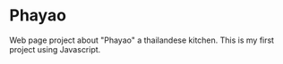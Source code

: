 # Phayao
Web page project about "Phayao" a thailandese kitchen. This is my first project using Javascript.
